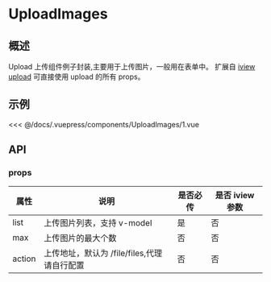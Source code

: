 # UploadImages

## 概述

Upload 上传组件例子封装,主要用于上传图片，一般用在表单中。
扩展自 [iview upload](https://www.iviewui.com/components/upload) 可直接使用 upload 的所有 props。

## 示例

<demo-block title='1. 基础用法' desc='上传图片组件的基本用法,默认产生一个带逗号分隔的字符串，请和后端约定好此格式'>
  <div slot='demo'><UploadImages-1></UploadImages-1></div>
  <div slot='code'>

<<< @/docs/.vuepress/components/UploadImages/1.vue

  </div>
</demo-block>

## API

### props

| 属性   | 说明                                        | 是否必传 | 是否 iview 参数 |
| ------ | ------------------------------------------- | -------- | --------------- |
| list   | 上传图片列表，支持 v-model                  | 是       | 否              |
| max    | 上传图片的最大个数                          | 否       | 否              |
| action | 上传地址，默认为 /file/files,代理请自行配置 | 否       | 否              |

```

```
